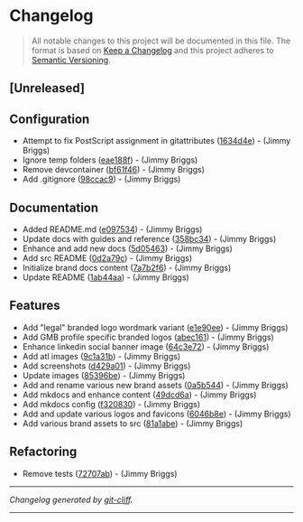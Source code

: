 # Changelog

> All notable changes to this project will be documented in this file. The format is based on
[Keep a Changelog](http://keepachangelog.com/) and this project adheres to
[Semantic Versioning](http://semver.org/).

## [Unreleased]

## Configuration

- Attempt to fix PostScript assignment in gitattributes ([1634d4e](https://github.com/noclocks/brand/commit/1634d4e778febfe1abdd123f6e5c4864d1db5e23))  - (Jimmy Briggs)
- Ignore temp folders ([eae188f](https://github.com/noclocks/brand/commit/eae188f5d6b2c88a2ffa959e4e93970993973f4f))  - (Jimmy Briggs)
- Remove devcontainer ([bf61f46](https://github.com/noclocks/brand/commit/bf61f466483a6cf77190df673836aa2e637c0d41))  - (Jimmy Briggs)
- Add .gitignore ([98ccac9](https://github.com/noclocks/brand/commit/98ccac93b0f8b7d58b3e7f8d813ed2cce93d8244))  - (Jimmy Briggs)

## Documentation

- Added README.md ([e097534](https://github.com/noclocks/brand/commit/e097534d1dda38329d230316ac46061a38ad82ac))  - (Jimmy Briggs)
- Update docs with guides and reference ([358bc34](https://github.com/noclocks/brand/commit/358bc340f98189869b8b63bb706242664e3717c2))  - (Jimmy Briggs)
- Enhance and add new docs ([5d05463](https://github.com/noclocks/brand/commit/5d054637b557eec264c0aae2a522266ab25cb15b))  - (Jimmy Briggs)
- Add src README ([0d2a79c](https://github.com/noclocks/brand/commit/0d2a79c01fb5f1ba169dc419b2c3666a25a4016c))  - (Jimmy Briggs)
- Initialize brand docs content ([7a7b2f6](https://github.com/noclocks/brand/commit/7a7b2f64d9735394f5e54e0015c09cad63f622cc))  - (Jimmy Briggs)
- Update README ([1ab44aa](https://github.com/noclocks/brand/commit/1ab44aa0eee5a52966d1298f14bd911a4a49932e))  - (Jimmy Briggs)

## Features

- Add "legal" branded logo wordmark variant ([e1e90ee](https://github.com/noclocks/brand/commit/e1e90ee60862b4fd4f4bac65acd9c8e9be18315c))  - (Jimmy Briggs)
- Add GMB profile specific branded logos ([abec161](https://github.com/noclocks/brand/commit/abec161a139085e55ccbbd07dd19bb76db0887fe))  - (Jimmy Briggs)
- Enhance linkedin social banner image ([64c3e72](https://github.com/noclocks/brand/commit/64c3e72eba8a6aa613bdd530c73e7c7260f461ee))  - (Jimmy Briggs)
- Add atl images ([9c1a31b](https://github.com/noclocks/brand/commit/9c1a31bddd9d7c6c7b66bdf5619b7aa0164ff1c7))  - (Jimmy Briggs)
- Add screenshots ([d429a01](https://github.com/noclocks/brand/commit/d429a019daa9d757dab06021fcc8b566c0984079))  - (Jimmy Briggs)
- Update images ([85396be](https://github.com/noclocks/brand/commit/85396be3d5b52c2e74be154067380abc289ab052))  - (Jimmy Briggs)
- Add and rename various new brand assets ([0a5b544](https://github.com/noclocks/brand/commit/0a5b54491213f8e201a86159353048cca09288b4))  - (Jimmy Briggs)
- Add mkdocs and enhance content ([49dcd6a](https://github.com/noclocks/brand/commit/49dcd6a625635dfccbb3bafe42bc12b69fdc79d1))  - (Jimmy Briggs)
- Add mkdocs config ([f320830](https://github.com/noclocks/brand/commit/f3208302fbb97cc4d2862e000d154a10e6db5281))  - (Jimmy Briggs)
- Add and update various logos and favicons ([6046b8e](https://github.com/noclocks/brand/commit/6046b8e83192e419cbbe59c285b98b1e6255db1a))  - (Jimmy Briggs)
- Add various brand assets to src ([81a1abe](https://github.com/noclocks/brand/commit/81a1abe6340469253b914f57d6e850219153631e))  - (Jimmy Briggs)

## Refactoring

- Remove tests ([72707ab](https://github.com/noclocks/brand/commit/72707ab6d338c053a6c24e6d1c0a7188b4791278))  - (Jimmy Briggs)

***
*Changelog generated by [git-cliff](https://github.com/orhun/git-cliff).*
***
